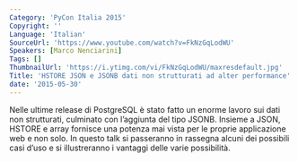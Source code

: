 ```yaml
---
Category: 'PyCon Italia 2015'
Copyright: ''
Language: 'Italian'
SourceUrl: 'https://www.youtube.com/watch?v=FkNzGqLodWU'
Speakers: [Marco Nenciarini]
Tags: []
ThumbnailUrl: 'https://i.ytimg.com/vi/FkNzGqLodWU/maxresdefault.jpg'
Title: 'HSTORE JSON e JSONB dati non strutturati ad alter performance'
date: '2015-05-30'
---
```

Nelle ultime release di PostgreSQL è stato fatto un enorme lavoro sui
dati non strutturati, culminato con l’aggiunta del tipo JSONB. Insieme a
JSON, HSTORE e array fornisce una potenza mai vista per le proprie
applicazione web e non solo. In questo talk si passeranno in rassegna
alcuni dei possibili casi d’uso e si illustreranno i vantaggi delle
varie possibilità.
